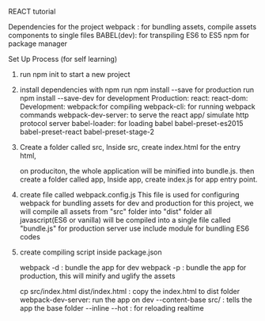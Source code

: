 REACT tutorial

Dependencies for the project
webpack : for bundling assets, compile assets components to single files
BABEL(dev): for transpiling ES6 to ES5
npm for package manager


Set Up Process (for self learning)
1. run npm init to start a new project
2. install dependencies with npm
	run npm install <dependencies> --save for production
	run npm install <dependencies> --save-dev for development
	Production:
		react:
		react-dom:
	Development:
		webpack:for compiling
		webpack-cli: for running webpack commands
		webpack-dev-server: to serve the react app/ simulate http protocol server
		babel-loader: for loading babel
		babel-preset-es2015
		babel-preset-react
		babel-preset-stage-2
3. Create a folder called src,
	Inside src, create index.html for the entry html,
	<script src="/app/bundle.js"></script>
	on produciton, the whole application will be minified into bundle.js.
	then create a folder called app,
	Inside app, create index.js for app entry point.
	
4. create file called webpack.config.js
	This file is used for configuring webpack for bundling assets for dev and production
	for this project, we will compile all assets from "src" folder into "dist" folder
	all javascript(ES6 or vanilla) will be compiled into a single file called "bundle.js" for production server use
	include module for bundling ES6 codes
5. create compiling script inside package.json
	
	webpack -d : bundle the app for dev
	webpack -p : bundle the app for production, this will minify and uglify the assets

	cp src/index.html dist/index.html : copy the index.html to dist folder
	webpack-dev-server: run the app on dev
		--content-base src/ : tells the app the base folder
		--inline
		--hot : for reloading realtime




